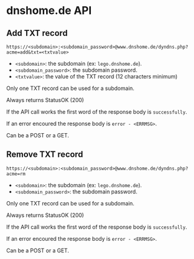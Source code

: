 # dnshome.de API

## Add TXT record

```
https://<subdomain>:<subdomain_password>@www.dnshome.de/dyndns.php?acme=add&txt=<txtvalue>
```

- `<subdomain>`: the subdomain (ex: `lego.dnshome.de`).
- `<subdomain_password>`: the subdomain password.
- `<txtvalue>`: the value of the TXT record (12 characters minimum)

Only one TXT record can be used for a subdomain.

Always returns StatusOK (200)

If the API call works the first word of the response body is `successfully`.

If an error encoured the response body is `error - <ERRMSG>`.

Can be a POST or a GET.

## Remove TXT record

```
https://<subdomain>:<subdomain_password>@www.dnshome.de/dyndns.php?acme=rm
```

- `<subdomain>`: the subdomain (ex: `lego.dnshome.de`).
- `<subdomain_password>`: the subdomain password.

Only one TXT record can be used for a subdomain.

Always returns StatusOK (200)

If the API call works the first word of the response body is `successfully`.

If an error encoured the response body is `error - <ERRMSG>`.

Can be a POST or a GET.
